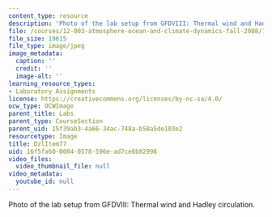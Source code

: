 ```yaml
---
content_type: resource
description: 'Photo of the lab setup from GFDVIII: Thermal wind and Hadley circulation.'
file: /courses/12-003-atmosphere-ocean-and-climate-dynamics-fall-2008/16f5fa6000840578596ead7ce6b82998_DzlItem77.jpg
file_size: 19615
file_type: image/jpeg
image_metadata:
  caption: ''
  credit: ''
  image-alt: ''
learning_resource_types:
- Laboratory Assignments
license: https://creativecommons.org/licenses/by-nc-sa/4.0/
ocw_type: OCWImage
parent_title: Labs
parent_type: CourseSection
parent_uid: 15f39ab3-4a66-34ac-748a-b58a5de103e2
resourcetype: Image
title: DzlItem77
uid: 16f5fa60-0084-0578-596e-ad7ce6b82998
video_files:
  video_thumbnail_file: null
video_metadata:
  youtube_id: null
---
```

Photo of the lab setup from GFDVIII: Thermal wind and Hadley circulation.